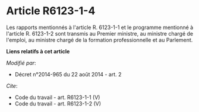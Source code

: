 # Article R6123-1-4

Les rapports mentionnés à l'article R. 6123-1-1 et le programme mentionné à l'article R. 6123-1-2 sont transmis au Premier
ministre, au ministre chargé de l'emploi, au ministre chargé de la formation professionnelle et au Parlement.

**Liens relatifs à cet article**

_Modifié par_:

  - Décret n°2014-965 du 22 août 2014 - art. 2

_Cite_:

  - Code du travail - art. R6123-1-1 (V)
  - Code du travail - art. R6123-1-2 (V)
